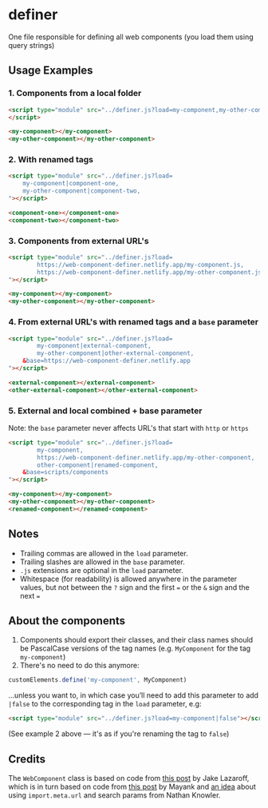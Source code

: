 # definer
 One file responsible for defining all web components (you load them using query strings)

## Usage Examples

### 1. Components from a local folder

```html
<script type="module" src="../definer.js?load=my-component,my-other-component">
</script>
```
```html
<my-component></my-component>
<my-other-component></my-other-component>
```

### 2. With renamed tags
```html
<script type="module" src="../definer.js?load=
    my-component|component-one,
    my-other-component|component-two,
"></script>
```
```html
<component-one></component-one>
<component-two></component-two>
```

### 3. Components from external URL's
```html
<script type="module" src="../definer.js?load=
        https://web-component-definer.netlify.app/my-component.js,
        https://web-component-definer.netlify.app/my-other-component.js,
"></script>
```
```html
<my-component></my-component>
<my-other-component></my-other-component>
```

### 4. From external URL's with renamed tags and a `base` parameter
```html
<script type="module" src="../definer.js?load=
        my-component|external-component,
        my-other-component|other-external-component,
    &base=https://web-component-definer.netlify.app
"></script>
```
```html
<external-component></external-component>
<other-external-component></other-external-component>
```

### 5. External and local combined + base parameter
Note: the `base` parameter never affects URL's that start with `http` or `https`
```html
<script type="module" src="../definer.js?load=
        my-component,
        https://web-component-definer.netlify.app/my-other-component,
        other-component|renamed-component,
    &base=scripts/components
"></script>
```
```html
<my-component></my-component>
<my-other-component></my-other-component>
<renamed-component></renamed-component>
```

## Notes
- Trailing commas are allowed in the `load` parameter.
- Trailing slashes are allowed in the `base` parameter.
- `.js` extensions are optional in the `load` parameter.
- Whitespace (for readability) is allowed anywhere in the parameter values, but not between the `?` sign and the first `=` or the `&` sign and the next `=`

## About the components
1. Components should export their classes, and their class names should be PascalCase versions of the tag names (e.g. `MyComponent` for the tag `my-component`)
2. There's no need to do this anymore:
```javascript
customElements.define('my-component', MyComponent)
```
…unless you want to, in which case you’ll need to add this parameter to add `|false` to the corresponding tag in the `load` parameter, e.g:
```html
<script type="module" src="../definer.js?load=my-component|false"></script>
```
(See example 2 above — it's as if you're renaming the tag to `false`)


## Credits
The `WebComponent` class is based on code from [this post](https://til.jakelazaroff.com/html/define-a-custom-element/) by Jake Lazaroff, which is in turn based on code from [this post](https://mayank.co/blog/defining-custom-elements/) by Mayank and [an idea](https://knowler.dev/blog/to-define-custom-elements-or-not-when-distributing-them) about using `import.meta.url` and search params from Nathan Knowler.
